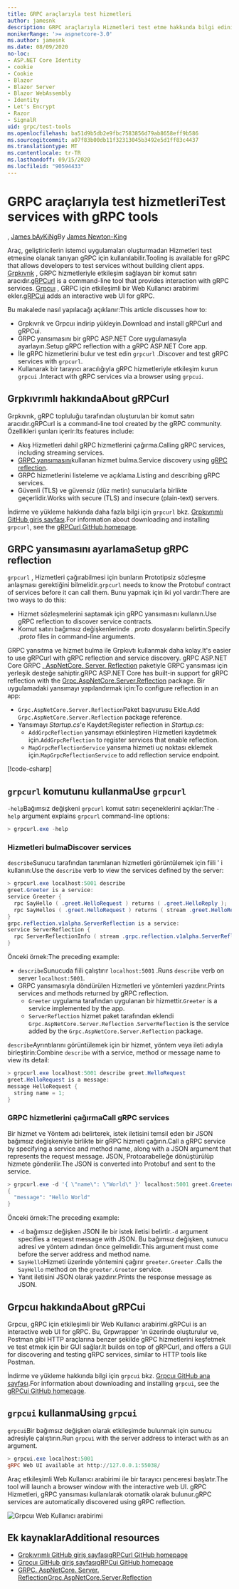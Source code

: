 ```yaml
---
title: GRPC araçlarıyla test hizmetleri
author: jamesnk
description: GRPC araçlarıyla Hizmetleri test etme hakkında bilgi edinin. gRPC hizmetleriyle etkileşim kurmak için bir komut satırı aracını GRP. Grpcuı etkileşimli bir Web Kullanıcı arabirimi.
monikerRange: '>= aspnetcore-3.0'
ms.author: jamesnk
ms.date: 08/09/2020
no-loc:
- ASP.NET Core Identity
- cookie
- Cookie
- Blazor
- Blazor Server
- Blazor WebAssembly
- Identity
- Let's Encrypt
- Razor
- SignalR
uid: grpc/test-tools
ms.openlocfilehash: ba51d9b5db2e9fbc7583856d79ab8658eff9b586
ms.sourcegitcommit: a07f83b00db11f32313045b3492e5d1ff83c4437
ms.translationtype: MT
ms.contentlocale: tr-TR
ms.lasthandoff: 09/15/2020
ms.locfileid: "90594433"
---
```

# <a name="test-services-with-grpc-tools"></a><span data-ttu-id="62fe7-105">GRPC araçlarıyla test hizmetleri</span><span class="sxs-lookup"><span data-stu-id="62fe7-105">Test services with gRPC tools</span></span>

<span data-ttu-id="62fe7-106">, [James bAyKiNg](https://twitter.com/jamesnk)</span><span class="sxs-lookup"><span data-stu-id="62fe7-106">By [James Newton-King](https://twitter.com/jamesnk)</span></span>

<span data-ttu-id="62fe7-107">Araç, geliştiricilerin istemci uygulamaları oluşturmadan Hizmetleri test etmesine olanak tanıyan gRPC için kullanılabilir.</span><span class="sxs-lookup"><span data-stu-id="62fe7-107">Tooling is available for gRPC that allows developers to test services without building client apps.</span></span> <span data-ttu-id="62fe7-108">[Grpkıvrık](https://github.com/fullstorydev/grpcurl) , GRPC hizmetleriyle etkileşim sağlayan bir komut satırı aracıdır.</span><span class="sxs-lookup"><span data-stu-id="62fe7-108">[gRPCurl](https://github.com/fullstorydev/grpcurl) is a command-line tool that provides interaction with gRPC services.</span></span> <span data-ttu-id="62fe7-109">[Grpcuı](https://github.com/fullstorydev/grpcui) , GRPC için etkileşimli bir Web Kullanıcı arabirimi ekler.</span><span class="sxs-lookup"><span data-stu-id="62fe7-109">[gRPCui](https://github.com/fullstorydev/grpcui) adds an interactive web UI for gRPC.</span></span>

<span data-ttu-id="62fe7-110">Bu makalede nasıl yapılacağı açıklanır:</span><span class="sxs-lookup"><span data-stu-id="62fe7-110">This article discusses how to:</span></span>

* <span data-ttu-id="62fe7-111">Grpkıvrık ve Grpcuı indirip yükleyin.</span><span class="sxs-lookup"><span data-stu-id="62fe7-111">Download and install gRPCurl and gRPCui.</span></span>
* <span data-ttu-id="62fe7-112">GRPC yansımasını bir gRPC ASP.NET Core uygulamasıyla ayarlayın.</span><span class="sxs-lookup"><span data-stu-id="62fe7-112">Setup gRPC reflection with a gRPC ASP.NET Core app.</span></span>
* <span data-ttu-id="62fe7-113">İle gRPC hizmetlerini bulur ve test edin `grpcurl` .</span><span class="sxs-lookup"><span data-stu-id="62fe7-113">Discover and test gRPC services with `grpcurl`.</span></span>
* <span data-ttu-id="62fe7-114">Kullanarak bir tarayıcı aracılığıyla gRPC hizmetleriyle etkileşim kurun `grpcui` .</span><span class="sxs-lookup"><span data-stu-id="62fe7-114">Interact with gRPC services via a browser using `grpcui`.</span></span>

## <a name="about-grpcurl"></a><span data-ttu-id="62fe7-115">Grpkıvrımlı hakkında</span><span class="sxs-lookup"><span data-stu-id="62fe7-115">About gRPCurl</span></span>

<span data-ttu-id="62fe7-116">Grpkıvrık, gRPC topluluğu tarafından oluşturulan bir komut satırı aracıdır.</span><span class="sxs-lookup"><span data-stu-id="62fe7-116">gRPCurl is a command-line tool created by the gRPC community.</span></span> <span data-ttu-id="62fe7-117">Özellikleri şunları içerir:</span><span class="sxs-lookup"><span data-stu-id="62fe7-117">Its features include:</span></span>

* <span data-ttu-id="62fe7-118">Akış Hizmetleri dahil gRPC hizmetlerini çağırma.</span><span class="sxs-lookup"><span data-stu-id="62fe7-118">Calling gRPC services, including streaming services.</span></span>
* <span data-ttu-id="62fe7-119">[GRPC yansımasını](https://github.com/grpc/grpc/blob/master/doc/server-reflection.md)kullanan hizmet bulma.</span><span class="sxs-lookup"><span data-stu-id="62fe7-119">Service discovery using [gRPC reflection](https://github.com/grpc/grpc/blob/master/doc/server-reflection.md).</span></span>
* <span data-ttu-id="62fe7-120">GRPC hizmetlerini listeleme ve açıklama.</span><span class="sxs-lookup"><span data-stu-id="62fe7-120">Listing and describing gRPC services.</span></span>
* <span data-ttu-id="62fe7-121">Güvenli (TLS) ve güvensiz (düz metin) sunucularla birlikte geçerlidir.</span><span class="sxs-lookup"><span data-stu-id="62fe7-121">Works with secure (TLS) and insecure (plain-text) servers.</span></span>

<span data-ttu-id="62fe7-122">İndirme ve yükleme hakkında daha fazla bilgi için `grpcurl` bkz. [Grpkıvrımlı GitHub giriş sayfası](https://github.com/fullstorydev/grpcurl#installation).</span><span class="sxs-lookup"><span data-stu-id="62fe7-122">For information about downloading and installing `grpcurl`, see the [gRPCurl GitHub homepage](https://github.com/fullstorydev/grpcurl#installation).</span></span>

## <a name="setup-grpc-reflection"></a><span data-ttu-id="62fe7-123">GRPC yansımasını ayarlama</span><span class="sxs-lookup"><span data-stu-id="62fe7-123">Setup gRPC reflection</span></span>

<span data-ttu-id="62fe7-124">`grpcurl` , Hizmetleri çağırabilmesi için bunların Prototipsiz sözleşme anlaşması gerektiğini bilmelidir.</span><span class="sxs-lookup"><span data-stu-id="62fe7-124">`grpcurl` needs to know the Protobuf contract of services before it can call them.</span></span> <span data-ttu-id="62fe7-125">Bunu yapmak için iki yol vardır:</span><span class="sxs-lookup"><span data-stu-id="62fe7-125">There are two ways to do this:</span></span>

* <span data-ttu-id="62fe7-126">Hizmet sözleşmelerini saptamak için gRPC yansımasını kullanın.</span><span class="sxs-lookup"><span data-stu-id="62fe7-126">Use gRPC reflection to discover service contracts.</span></span>
* <span data-ttu-id="62fe7-127">Komut satırı bağımsız değişkenlerinde *. proto* dosyalarını belirtin.</span><span class="sxs-lookup"><span data-stu-id="62fe7-127">Specify *.proto* files in command-line arguments.</span></span>

<span data-ttu-id="62fe7-128">GRPC yansıtma ve hizmet bulma ile Grpkıvtı kullanmak daha kolay.</span><span class="sxs-lookup"><span data-stu-id="62fe7-128">It's easier to use gRPCurl with gRPC reflection and service discovery.</span></span> <span data-ttu-id="62fe7-129">gRPC ASP.NET Core GRPC [. AspNetCore. Server. Reflection](https://www.nuget.org/packages/Grpc.AspNetCore.Server.Reflection) paketiyle GRPC yansıması için yerleşik desteğe sahiptir.</span><span class="sxs-lookup"><span data-stu-id="62fe7-129">gRPC ASP.NET Core has built-in support for gRPC reflection with the [Grpc.AspNetCore.Server.Reflection](https://www.nuget.org/packages/Grpc.AspNetCore.Server.Reflection) package.</span></span> <span data-ttu-id="62fe7-130">Bir uygulamadaki yansımayı yapılandırmak için:</span><span class="sxs-lookup"><span data-stu-id="62fe7-130">To configure reflection in an app:</span></span>

* <span data-ttu-id="62fe7-131">`Grpc.AspNetCore.Server.Reflection`Paket başvurusu Ekle.</span><span class="sxs-lookup"><span data-stu-id="62fe7-131">Add `Grpc.AspNetCore.Server.Reflection` package reference.</span></span>
* <span data-ttu-id="62fe7-132">Yansımayı *Startup.cs*'e Kaydet:</span><span class="sxs-lookup"><span data-stu-id="62fe7-132">Register reflection in *Startup.cs*:</span></span>
  * <span data-ttu-id="62fe7-133">`AddGrpcReflection` yansımayı etkinleştiren Hizmetleri kaydetmek için.</span><span class="sxs-lookup"><span data-stu-id="62fe7-133">`AddGrpcReflection` to register services that enable reflection.</span></span>
  * <span data-ttu-id="62fe7-134">`MapGrpcReflectionService` yansıma hizmeti uç noktası eklemek için.</span><span class="sxs-lookup"><span data-stu-id="62fe7-134">`MapGrpcReflectionService` to add reflection service endpoint.</span></span>

[!code-csharp[](~/grpc/test-tools/Startup.cs?name=snippet_1&highlight=4,14)]

## <a name="use-grpcurl"></a><span data-ttu-id="62fe7-135">`grpcurl` komutunu kullanma</span><span class="sxs-lookup"><span data-stu-id="62fe7-135">Use `grpcurl`</span></span>

<span data-ttu-id="62fe7-136">`-help`Bağımsız değişkeni `grpcurl` komut satırı seçeneklerini açıklar:</span><span class="sxs-lookup"><span data-stu-id="62fe7-136">The `-help` argument explains `grpcurl` command-line options:</span></span>

```powershell
> grpcurl.exe -help
```

### <a name="discover-services"></a><span data-ttu-id="62fe7-137">Hizmetleri bulma</span><span class="sxs-lookup"><span data-stu-id="62fe7-137">Discover services</span></span>

<span data-ttu-id="62fe7-138">`describe`Sunucu tarafından tanımlanan hizmetleri görüntülemek için fiili ' i kullanın:</span><span class="sxs-lookup"><span data-stu-id="62fe7-138">Use the `describe` verb to view the services defined by the server:</span></span>

```powershell
> grpcurl.exe localhost:5001 describe
greet.Greeter is a service:
service Greeter {
  rpc SayHello ( .greet.HelloRequest ) returns ( .greet.HelloReply );
  rpc SayHellos ( .greet.HelloRequest ) returns ( stream .greet.HelloReply );
}
grpc.reflection.v1alpha.ServerReflection is a service:
service ServerReflection {
  rpc ServerReflectionInfo ( stream .grpc.reflection.v1alpha.ServerReflectionRequest ) returns ( stream .grpc.reflection.v1alpha.ServerReflectionResponse );
}
```

<span data-ttu-id="62fe7-139">Önceki örnek:</span><span class="sxs-lookup"><span data-stu-id="62fe7-139">The preceding example:</span></span>

* <span data-ttu-id="62fe7-140">`describe`Sunucuda fiili çalıştırır `localhost:5001` .</span><span class="sxs-lookup"><span data-stu-id="62fe7-140">Runs `describe` verb on server `localhost:5001`.</span></span>
* <span data-ttu-id="62fe7-141">GRPC yansımasıyla döndürülen Hizmetleri ve yöntemleri yazdırır.</span><span class="sxs-lookup"><span data-stu-id="62fe7-141">Prints services and methods returned by gRPC reflection.</span></span>
  * <span data-ttu-id="62fe7-142">`Greeter` uygulama tarafından uygulanan bir hizmettir.</span><span class="sxs-lookup"><span data-stu-id="62fe7-142">`Greeter` is a service implemented by the app.</span></span>
  * <span data-ttu-id="62fe7-143">`ServerReflection` hizmet paket tarafından eklendi `Grpc.AspNetCore.Server.Reflection` .</span><span class="sxs-lookup"><span data-stu-id="62fe7-143">`ServerReflection` is the service added by the `Grpc.AspNetCore.Server.Reflection` package.</span></span>

<span data-ttu-id="62fe7-144">`describe`Ayrıntılarını görüntülemek için bir hizmet, yöntem veya ileti adıyla birleştirin:</span><span class="sxs-lookup"><span data-stu-id="62fe7-144">Combine `describe` with a service, method or message name to view its detail:</span></span>

```powershell
> grpcurl.exe localhost:5001 describe greet.HelloRequest
greet.HelloRequest is a message:
message HelloRequest {
  string name = 1;
}
```

### <a name="call-grpc-services"></a><span data-ttu-id="62fe7-145">GRPC hizmetlerini çağırma</span><span class="sxs-lookup"><span data-stu-id="62fe7-145">Call gRPC services</span></span>

<span data-ttu-id="62fe7-146">Bir hizmet ve Yöntem adı belirterek, istek iletisini temsil eden bir JSON bağımsız değişkeniyle birlikte bir gRPC hizmeti çağırın.</span><span class="sxs-lookup"><span data-stu-id="62fe7-146">Call a gRPC service by specifying a service and method name, along with a JSON argument that represents the request message.</span></span> <span data-ttu-id="62fe7-147">JSON, Protoarabelleğe dönüştürülüp hizmete gönderilir.</span><span class="sxs-lookup"><span data-stu-id="62fe7-147">The JSON is converted into Protobuf and sent to the service.</span></span>

```powershell
> grpcurl.exe -d '{ \"name\": \"World\" }' localhost:5001 greet.Greeter/SayHello
{
  "message": "Hello World"
}
```

<span data-ttu-id="62fe7-148">Önceki örnek:</span><span class="sxs-lookup"><span data-stu-id="62fe7-148">The preceding example:</span></span>

* <span data-ttu-id="62fe7-149">`-d` bağımsız değişken JSON ile bir istek iletisi belirtir.</span><span class="sxs-lookup"><span data-stu-id="62fe7-149">`-d` argument specifies a request message with JSON.</span></span> <span data-ttu-id="62fe7-150">Bu bağımsız değişken, sunucu adresi ve yöntem adından önce gelmelidir.</span><span class="sxs-lookup"><span data-stu-id="62fe7-150">This argument must come before the server address and method name.</span></span>
* <span data-ttu-id="62fe7-151">`SayHello`Hizmeti üzerinde yöntemini çağırır `greeter.Greeter` .</span><span class="sxs-lookup"><span data-stu-id="62fe7-151">Calls the `SayHello` method on the `greeter.Greeter` service.</span></span>
* <span data-ttu-id="62fe7-152">Yanıt iletisini JSON olarak yazdırır.</span><span class="sxs-lookup"><span data-stu-id="62fe7-152">Prints the response message as JSON.</span></span>

## <a name="about-grpcui"></a><span data-ttu-id="62fe7-153">Grpcuı hakkında</span><span class="sxs-lookup"><span data-stu-id="62fe7-153">About gRPCui</span></span>

<span data-ttu-id="62fe7-154">Grpcuı, gRPC için etkileşimli bir Web Kullanıcı arabirimi.</span><span class="sxs-lookup"><span data-stu-id="62fe7-154">gRPCui is an interactive web UI for gRPC.</span></span> <span data-ttu-id="62fe7-155">Bu, Grpwrapper 'ın üzerinde oluşturulur ve, Postman gibi HTTP araçlarına benzer şekilde gRPC hizmetlerini keşfetmek ve test etmek için bir GUI sağlar.</span><span class="sxs-lookup"><span data-stu-id="62fe7-155">It builds on top of gRPCurl, and offers a GUI for discovering and testing gRPC services, similar to HTTP tools like Postman.</span></span>

<span data-ttu-id="62fe7-156">İndirme ve yükleme hakkında bilgi için `grpcui` bkz. [Grpcuı GitHub ana sayfası](https://github.com/fullstorydev/grpcui#installation).</span><span class="sxs-lookup"><span data-stu-id="62fe7-156">For information about downloading and installing `grpcui`, see the [gRPCui GitHub homepage](https://github.com/fullstorydev/grpcui#installation).</span></span>

## <a name="using-grpcui"></a><span data-ttu-id="62fe7-157">`grpcui` kullanma</span><span class="sxs-lookup"><span data-stu-id="62fe7-157">Using `grpcui`</span></span>

<span data-ttu-id="62fe7-158">`grpcui`Bir bağımsız değişken olarak etkileşimde bulunmak için sunucu adresiyle çalıştırın.</span><span class="sxs-lookup"><span data-stu-id="62fe7-158">Run `grpcui` with the server address to interact with as an argument.</span></span>

```powershell
> grpcui.exe localhost:5001
gRPC Web UI available at http://127.0.0.1:55038/
```

<span data-ttu-id="62fe7-159">Araç etkileşimli Web Kullanıcı arabirimi ile bir tarayıcı penceresi başlatır.</span><span class="sxs-lookup"><span data-stu-id="62fe7-159">The tool will launch a browser window with the interactive web UI.</span></span> <span data-ttu-id="62fe7-160">gRPC Hizmetleri, gRPC yansıması kullanılarak otomatik olarak bulunur.</span><span class="sxs-lookup"><span data-stu-id="62fe7-160">gRPC services are automatically discovered using gRPC reflection.</span></span>

![Grpcuı Web Kullanıcı arabirimi](~/grpc/test-tools/static/grpcui.png)

## <a name="additional-resources"></a><span data-ttu-id="62fe7-162">Ek kaynaklar</span><span class="sxs-lookup"><span data-stu-id="62fe7-162">Additional resources</span></span>

* [<span data-ttu-id="62fe7-163">Grpkıvrımlı GitHub giriş sayfası</span><span class="sxs-lookup"><span data-stu-id="62fe7-163">gRPCurl GitHub homepage</span></span>](https://github.com/fullstorydev/grpcurl)
* [<span data-ttu-id="62fe7-164">Grpcuı GitHub giriş sayfası</span><span class="sxs-lookup"><span data-stu-id="62fe7-164">gRPCui GitHub homepage</span></span>](https://github.com/fullstorydev/grpcui)
* [<span data-ttu-id="62fe7-165">GRPC. AspNetCore. Server. Reflection</span><span class="sxs-lookup"><span data-stu-id="62fe7-165">Grpc.AspNetCore.Server.Reflection</span></span>](https://www.nuget.org/packages/Grpc.AspNetCore.Server.Reflection)
